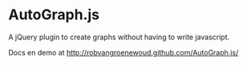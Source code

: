 # AutoGraph.js

A jQuery plugin to create graphs without having to write javascript.

Docs en demo at http://robvangroenewoud.github.com/AutoGraph.js/